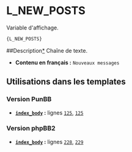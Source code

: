 # L_NEW_POSTS


Variable d'affichage.

```html
{L_NEW_POSTS}
```

##Description[*](https://fa-tvars.appspot.com/var/L_NEW_POSTS)
Chaîne de texte.

* __Contenu en français :__ `Nouveaux messages`

## Utilisations dans les templates

### Version PunBB
* __[`index_body`](../tpl/var/punbb/index_body.md#readme) :__ lignes [`125`](../tpl/src/punbb/index_body.tpl#L125), [`125`](../tpl/src/punbb/index_body.tpl#L125)

### Version phpBB2
* __[`index_body`](../tpl/var/subsilver/index_body.md#readme) :__ lignes [`228`](../tpl/src/subsilver/index_body.tpl#L228), [`229`](../tpl/src/subsilver/index_body.tpl#L229)